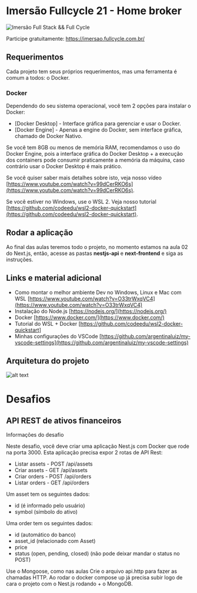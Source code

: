 # Imersão Fullcycle 21 - Home broker

![Imersão Full Stack && Full Cycle](https://events-fullcycle.s3.amazonaws.com/events-fullcycle/static/site/img/grupo_4417.png)

Participe gratuitamente: https://imersao.fullcycle.com.br/

## Requerimentos

Cada projeto tem seus próprios requerimentos, mas uma ferramenta é comum a todos: o Docker.

### Docker

Dependendo do seu sistema operacional, você tem 2 opções para instalar o Docker:

- [Docker Desktop] - Interface gráfica para gerenciar e usar o Docker.
- [Docker Engine] - Apenas a engine do Docker, sem interface gráfica, chamado de Docker Nativo.

Se você tem 8GB ou menos de memória RAM, recomendamos o uso do Docker Engine, pois a interface gráfica do Docker Desktop + a execução dos containers pode consumir praticamente a memória da máquina, caso contrário usar o Docker Desktop é mais prático.

Se você quiser saber mais detalhes sobre isto, veja nosso vídeo [https://www.youtube.com/watch?v=99dCerRKO6s](https://www.youtube.com/watch?v=99dCerRKO6s).

Se você estiver no Windows, use o WSL 2. Veja nosso tutorial [https://github.com/codeedu/wsl2-docker-quickstart](https://github.com/codeedu/wsl2-docker-quickstart).

## Rodar a aplicação

Ao final das aulas teremos todo o projeto, no momento estamos na aula 02 do Next.js, então, acesse as pastas **nestjs-api** e **next-frontend** e siga as instruções.

## Links e material adicional

* Como montar o melhor ambiente Dev no Windows, Linux e Mac com WSL [https://www.youtube.com/watch?v=O33trWxqVC4](https://www.youtube.com/watch?v=O33trWxqVC4)
* Instalação do Node.js [https://nodejs.org/](https://nodejs.org/)
* Docker [https://www.docker.com/](https://www.docker.com/)
* Tutorial do WSL + Docker [https://github.com/codeedu/wsl2-docker-quickstart]
* Minhas configurações do VSCode [https://github.com/argentinaluiz/my-vscode-settings](https://github.com/argentinaluiz/my-vscode-settings)

## Arquitetura do projeto

![alt text](./arquitetura_projeto.png)


# Desafios

## API REST de ativos financeiros

Informações do desafio

Neste desafio, você deve criar uma aplicação Nest.js com Docker que rode na porta 3000. Esta aplicação precisa expor 2 rotas de API Rest:

* Listar assets - POST /api/assets
* Criar assets - GET /api/assets
* Criar orders - POST /api/orders
* Listar orders - GET /api/orders
  
Um asset tem os seguintes dados:
* id (é informado pelo usuário)
* symbol (símbolo do ativo)
  
Uma order tem os seguintes dados:
* id (automático do banco)
* asset_id (relacionado com Asset)
* price
* status (open, pending, closed) (não pode deixar mandar o status no POST)

Use o Mongoose, como nas aulas
Crie o arquivo api.http para fazer as chamadas HTTP. Ao rodar o docker compose up já precisa subir logo de cara o projeto com o Nest.js rodando + o MongoDB.
